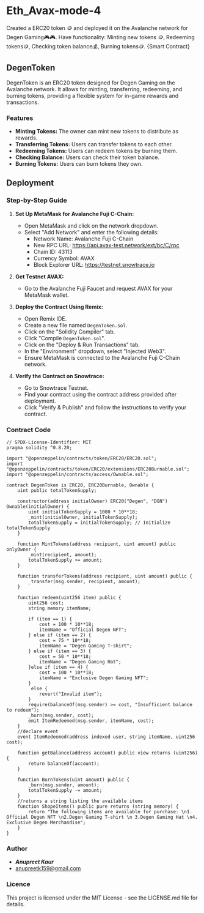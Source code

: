 # Eth_Avax-mode-4

Created a ERC20 token 🪙 and deployed it on the Avalanche network for Degen Gaming🎮🎮. Have functionality: Minting new tokens 🪙, Redeeming tokens🪙, Checking token balance💰, Burning tokens🪙. {Smart Contract}

## DegenToken

DegenToken is an ERC20 token designed for Degen Gaming on the Avalanche network. It allows for minting, transferring, redeeming, and burning tokens, providing a flexible system for in-game rewards and transactions.

### Features

* **Minting Tokens:** The owner can mint new tokens to distribute as rewards.
* **Transferring Tokens:** Users can transfer tokens to each other.
* **Redeeming Tokens:** Users can redeem tokens by burning them.
* **Checking Balance:** Users can check their token balance.
* **Burning Tokens:** Users can burn tokens they own.

## Deployment

### Step-by-Step Guide

1. **Set Up MetaMask for Avalanche Fuji C-Chain:**
    * Open MetaMask and click on the network dropdown.
    * Select "Add Network" and enter the following details:
      - Network Name: Avalanche Fuji C-Chain
      - New RPC URL: https://api.avax-test.network/ext/bc/C/rpc
      - Chain ID: 43113
      - Currency Symbol: AVAX
      - Block Explorer URL: https://testnet.snowtrace.io

2. **Get Testnet AVAX:**
    * Go to the Avalanche Fuji Faucet and request AVAX for your MetaMask wallet.

3. **Deploy the Contract Using Remix:**
    * Open Remix IDE.
    * Create a new file named `DegenToken.sol`.
    * Click on the "Solidity Compiler" tab.
    * Click "Compile `DegenToken.sol`".
    * Click on the "Deploy & Run Transactions" tab.
    * In the "Environment" dropdown, select "Injected Web3".
    * Ensure MetaMask is connected to the Avalanche Fuji C-Chain network.

4. **Verify the Contract on Snowtrace:**
    * Go to Snowtrace Testnet.
    * Find your contract using the contract address provided after deployment.
    * Click "Verify & Publish" and follow the instructions to verify your contract.

### Contract Code

```solidity
// SPDX-License-Identifier: MIT
pragma solidity ^0.8.20;

import "@openzeppelin/contracts/token/ERC20/ERC20.sol";
import "@openzeppelin/contracts/token/ERC20/extensions/ERC20Burnable.sol";
import "@openzeppelin/contracts/access/Ownable.sol";

contract DegenToken is ERC20, ERC20Burnable, Ownable {
    uint public totalTokenSupply;

    constructor(address initialOwner) ERC20("Degen", "DGN") Ownable(initialOwner) {
        uint initialTokenSupply = 1000 * 10**18;
        _mint(initialOwner, initialTokenSupply);
        totalTokenSupply = initialTokenSupply; // Initialize totalTokenSupply
    }

    function MintTokens(address recipient, uint amount) public onlyOwner {
        _mint(recipient, amount);
        totalTokenSupply += amount;
    }

    function transferTokens(address recipient, uint amount) public {
        _transfer(msg.sender, recipient, amount);
    }

    function redeem(uint256 item) public {
        uint256 cost;
        string memory itemName;

        if (item == 1) {
            cost = 100 * 10**18;
            itemName = "Official Degen NFT";
        } else if (item == 2) {
            cost = 75 * 10**18;
            itemName = "Degen Gaming T-shirt";
        } else if (item == 3) {
            cost = 50 * 10**18;
            itemName = "Degen Gaming Hat";
        }else if (item == 4) {
            cost = 100 * 10**18;
            itemName = "Exclusive Degen Gaming NFT";
        }
         else {
            revert("Invalid item");
        } 
        require(balanceOf(msg.sender) >= cost, "Insufficient balance to redeem");
        _burn(msg.sender, cost);
        emit ItemRedeemed(msg.sender, itemName, cost);
    }
    //declare event
    event ItemRedeemed(address indexed user, string itemName, uint256 cost);

    function getBalance(address account) public view returns (uint256) {
        return balanceOf(account);
    }

    function BurnTokens(uint amount) public {
        _burn(msg.sender, amount);
        totalTokenSupply -= amount;
    }
    //returns a string listing the available items
    function ShopeItems() public pure returns (string memory) {
        return "The following items are available for purchase: \n1. Official Degen NFT \n2.Degen Gaming T-shirt \n 3.Degen Gaming Hat \n4. Exclusive Degen Merchandise";
    }
}

```
### Author
*  __*Anupreet Kaur*__ 
* anupreetk159@gmail.com
### Licence
This project is licensed under the MIT License - see the LICENSE.md file for details.
